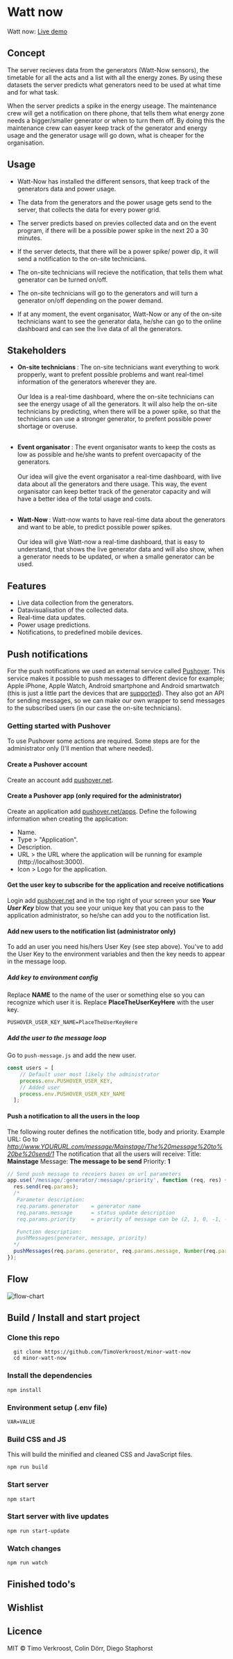 # Watt now

<!-- ______________________ EISEN ______________________
- [ ] Goede README bij de team-repo op Github (incl. Install notes, purpose, future work)
- [ ] Er moet real life data gemeten worden die real-time ergens gevisualiseerd wordt
- [ ] Het moet nuttig zijn, je moet kunnen verdedigen dat het stroomverbruik zou verminderen
- [ ] Real life en real-time: Er moet real life data gemeten worden die real-time ergens gevisualiseerd wordt zodat eindgebruikers actie kunnen ondernemen.
- [ ] Er moet minimaal een databron/input-stroom zijn waarvan je kan verwachten dat die tijdens het festival verandert (dus niet ALLEEN het programma)

Demo’s kunnen eventueel gescript worden (dispatch zelf events adhv jouw scenario)
___________________________________________________ -->

Watt now: [Live demo](#)

## Concept
The server recieves data from the generators (Watt-Now sensors), the timetable for all the acts and a list with all the energy zones. By using these datasets the server predicts what generators need to be used at what time and for what task.

When the server predicts a spike in the energy useage. The maintenance crew will get a notification on there phone, that tells them what energy zone needs a bigger/smaller generator or when to turn them off. By doing this the maintenance crew can easyer keep track of the generator and energy usage and the generator usage will go down, what is cheaper for the organisation.

## Usage
- Watt-Now has installed the different sensors, that keep track of the generators data and power usage.
- The data from the generators and the power usage gets send to the server, that collects the data for every power grid.
- The server predicts based on previes collected data and on the event program, if there will be a possible power spike in the next 20 a 30 minutes.
- If the server detects, that there will be a power spike/ power dip, it will send a notification to the on-site technicians.
- The on-site technicians will recieve the notification, that tells them what generator can be turned on/off.
- The on-site technicians will go to the generators and will turn a generator on/off depending on the power demand.

- If at any moment, the event organisator, Watt-Now or any of the on-site technicians want to see the generator data, he/she can go to the online dashboard and can see the live data of all the generators.

<!-- ## Monitoring / Possible generators
- Schuko (16A) generator
- 32A generator
- 63A generator
- (125A) generator
- Powerlock (400A) generator -->

## Stakeholders
- <strong>On-site technicians </strong>: The on-site technicians want everything to work propperly, want to prefent possible problems and want real-timel information of the generators wherever they are.
<br/><br/>
Our Idea is a real-time dashboard, where the on-site technicians can see the energy usage of all the generators. It will also help the on-site technicians by predicting, when there will be a power spike, so that the technicians can use a stronger generator, to prefent possible power shortage  or overuse.
<br/><br/>

- <strong>Event organisator </strong>: The event organisator wants to keep the costs as low as possible and he/she wants to prefent overcapacity of the generators.
<br/><br/>
Our idea will give the event organisator a real-time dashboard, with live data about all the generators and there usage. This way, the event organisator can keep better track of the generator capacity and will have a better idea of the total usage and costs.
<br/><br/>

- <strong>Watt-Now </strong>: Watt-now wants to have real-time data about the generators and want to be able, to predict possible power spikes.
<br/><br/>
Our idea will give Watt-now a real-time dashboard, that is easy to understand, that shows the live generator data and will also show, when a generator needs to be updated, or when a smalle generator can be used.

## Features
- Live data collection from the generators.
- Datavisualisation of the collected data.
- Real-time data updates.
- Power usage predictions.
- Notifications, to predefined mobile devices.

## Push notifications
For the push notifications we used an external service called [Pushover](https://pushover.net/). This service makes it possible to push messages to different device for example; Apple iPhone, Apple Watch, Android smartphone and Android smartwatch (this is just a little part the devices that are [supported](https://pushover.net/clients)). They also got an API for sending messages, so we can make our own wrapper to send messages to the subscribed users (in our case the on-site technicians).

### Getting started with Pushover
To use Pushover some actions are required. Some steps are for the administrator only (I'll mention that where needed).

#### Create a Pushover account
Create an account add [pushover.net](https://pushover.net/).

#### Create a Pushover app (only required for the administrator)
Create an application add [pushover.net/apps](https://pushover.net/apps).
Define the following information when creating the application:
* Name.
* Type > "Application".
* Description.
* URL > the URL where the application will be running for example (http://localhost:3000).
* Icon > Logo for the application.

#### Get the user key to subscribe for the application and receive notifications
Login add [pushover.net](https://pushover.net/) and in the top right of your screen your see ***Your User Key*** blow that you see your unique key that you can pass to the application administrator, so he/she can add you to the notification list.

#### Add new users to the notification list (administrator only)
To add an user you need his/hers User Key (see step above). You've to add the User Key to the environment variables and then the key needs to appear in the message loop.

##### Add key to environment config
Replace **NAME** to the name of the user or something else so you can recognize which user it is.
Replace **PlaceTheUserKeyHere** with the user key.
```
PUSHOVER_USER_KEY_NAME=PlaceTheUserKeyHere
```

##### Add the user to the message loop
Go to `push-message.js` and add the new user.
```javascript
const users = [
    // Default user most likely the administrator
    process.env.PUSHOVER_USER_KEY,
    // Added user
    process.env.PUSHOVER_USER_KEY_NAME
  ];
```

#### Push a notification to all the users in the loop
The following router defines the notification title, body and priority.
Example URL:
Go to *http://www.YOURURL.com/message/Mainstage/The%20message%20to%20be%20send/1*
The notification that all the users will receive:
Title: **Mainstage**
Message: **The message to be send**
Priority: **1**

```javascript
// Send push message to receiers bases on url parameters
app.use('/message/:generator/:message/:priority', function (req, res) {
  res.send(req.params);
  /*
   Parameter description:
   req.params.generator    = generator name
   req.params.message      = status update description
   req.params.priority     = priority of message can be (2, 1, 0, -1, -2) where 2 is the highest priority.

   Function description:
   pushMessages(generator, message, priority)
  */
  pushMessages(req.params.generator, req.params.message, Number(req.params.priority));
});
```

## Flow
![flow-chart](./repo-images/flow-chart.png)

## Build / Install and start project

### Clone this repo

```
  git clone https://github.com/TimoVerkroost/minor-watt-now
  cd minor-watt-now
```

### Install the dependencies
```
npm install
```

### Environment setup (.env file)
```
VAR=VALUE
```

### Build CSS and JS
This will build the minified and cleaned CSS and JavaScript files.
```
npm run build
```

### Start server
```
npm start
```

### Start server with live updates
```
npm run start-update
```

### Watch changes
```
npm run watch
```

## Finished todo's

## Wishlist

## Licence
MIT © Timo Verkroost, Colin Dörr, Diego Staphorst
